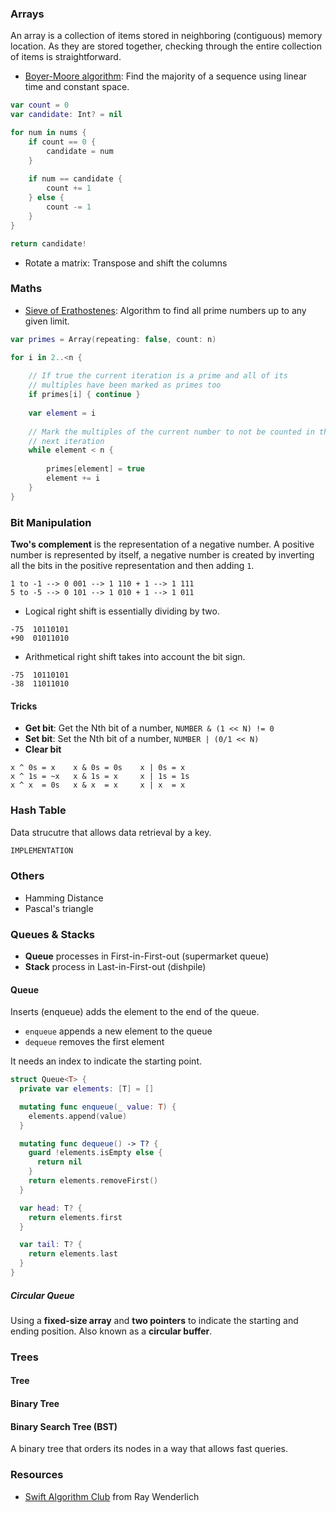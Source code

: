 ### Arrays

An array is a collection of items stored in neighboring (contiguous) memory location. As they are stored together, checking through the entire collection of items is straightforward.

* [Boyer-Moore algorithm](https://en.wikipedia.org/wiki/Boyer–Moore_majority_vote_algorithm): Find the majority of a sequence using linear time and constant space.

```swift
var count = 0
var candidate: Int? = nil

for num in nums {
    if count == 0 {
        candidate = num
    }
    
    if num == candidate {
        count += 1
    } else {
        count -= 1
    }
}

return candidate!
```

* Rotate a matrix: Transpose and shift the columns

### Maths

* [Sieve of Erathostenes](https://en.wikipedia.org/wiki/Sieve_of_Eratosthenes): Algorithm to find all prime numbers up to any given limit.

```swift
var primes = Array(repeating: false, count: n)

for i in 2..<n {
    
    // If true the current iteration is a prime and all of its
    // multiples have been marked as primes too
    if primes[i] { continue }
    
    var element = i
    
    // Mark the multiples of the current number to not be counted in the
    // next iteration
    while element < n {
        
        primes[element] = true
        element += i
    }
}
```

### Bit Manipulation

**Two's complement** is the representation of a negative number. A positive number is represented by itself, a negative number is created by inverting all the bits in the positive representation and then adding `1`.

```
1 to -1 --> 0 001 --> 1 110 + 1 --> 1 111
5 to -5 --> 0 101 --> 1 010 + 1 --> 1 011
```

* Logical right shift is essentially dividing by two.

```
-75  10110101
+90  01011010
```

* Arithmetical right shift takes into account the bit sign.

```
-75  10110101
-38  11011010
```

#### Tricks

* **Get bit**: Get the Nth bit of a number, `NUMBER & (1 << N) != 0`
* **Set bit**: Set the Nth bit of a number, `NUMBER | (0/1 << N)`
* **Clear bit**

```
x ^ 0s = x    x & 0s = 0s    x | 0s = x
x ^ 1s = ~x   x & 1s = x     x | 1s = 1s
x ^ x  = 0s   x & x  = x     x | x  = x
```

### Hash Table

Data strucutre that allows data retrieval by a key.

```swift
IMPLEMENTATION
```
### Others

* Hamming Distance
* Pascal's triangle


### Queues & Stacks

* **Queue** processes in First-in-First-out (supermarket queue)
* **Stack** process in Last-in-First-out (dishpile)

#### Queue

Inserts (enqueue) adds the element to the end of the queue.

* `enqueue` appends a new element to the queue
* `dequeue` removes the first element

It needs an index to indicate the starting point.

```swift
struct Queue<T> {
  private var elements: [T] = []

  mutating func enqueue(_ value: T) {
    elements.append(value)
  }

  mutating func dequeue() -> T? {
    guard !elements.isEmpty else { 
      return nil
    }
    return elements.removeFirst()
  }

  var head: T? {
    return elements.first
  }

  var tail: T? {
    return elements.last
  }
}
```

##### Circular Queue

Using a **fixed-size array** and **two pointers** to indicate the starting and ending position. Also known as a **circular buffer**.


### Trees

#### Tree

#### Binary Tree

#### Binary Search Tree (BST)

A binary tree that orders its nodes in a way that allows fast queries.

### Resources 

* [Swift Algorithm Club](https://github.com/raywenderlich/swift-algorithm-club) from Ray Wenderlich
